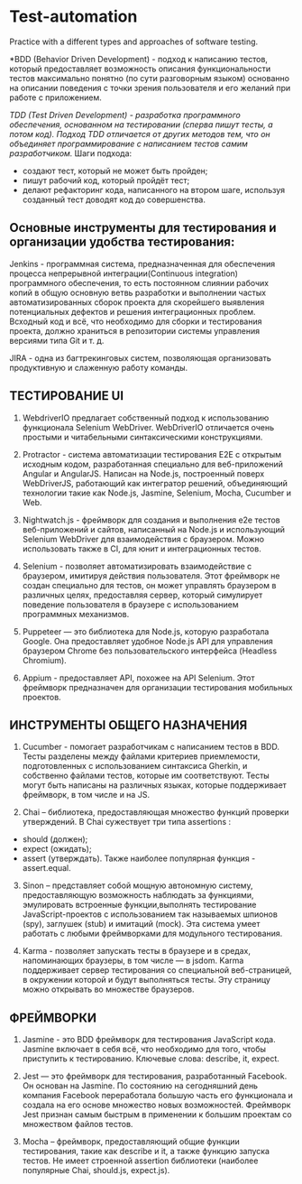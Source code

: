 # Test-automation
Practice with a different types and approaches of software testing.

*BDD (Behavior Driven Development) - подход к написанию тестов, который предоставляет возможность описания функциональности тестов максимально понятно (по сути разговорным языком) основанно на описании поведения с точки зрения пользователя и его желаний при работе с приложением. 

*TDD (Test Driven Development) - разработка программного обеспечения, основанном на тестировании (сперва пишут тесты, а потом код). Подход TDD отличается от других методов тем, что он объединяет программирование с написанием тестов самим разработчиком.* Шаги подхода: 
- cоздают тест, который не может быть пройден;
- пишут рабочий код, который пройдёт тест;
- делают рефакторинг кода, написанного на втором шаге, используя созданный тест доводят код до совершенства.

## Основные инструменты для тестирования и организации удобства тестирования: 

Jenkins - программная система, предназначенная для обеспечения процесса непрерывной интеграции(Continuous integration) программного обеспечения, то есть постоянном слиянии рабочих копий в общую основную ветвь разработки и выполнении частых автоматизированных сборок проекта для скорейшего выявления потенциальных дефектов и решения интеграционных проблем. Bсходный код и всё, что необходимо для сборки и тестирования проекта, должно храниться в репозитории системы управления версиями типа Git и т. д.

JIRA - одна из багтрекинговых систем, позволяющая организовать продуктивную и слаженную работу команды. 

## ТЕСТИРОВАНИЕ UI

1. WebdriverIO предлагает собственный подход к использованию функционала Selenium WebDriver. WebDriverIO отличается очень простыми и читабельными синтаксическими конструкциями.

2. Protractor - система автоматизации тестирования E2E с открытым исходным кодом, разработанная специально для веб-приложений Angular и AngularJS. Написан на Node.js, построенный поверх WebDriverJS, работающий как интегратор решений, объединяющий технологии такие как Node.js, Jasmine, Selenium, Mocha, Cucumber и Web.

3. Nightwatch.js - фреймворк для создания и выполнения e2e тестов веб-приложений и сайтов, написанный на Node.js и использующий Selenium WebDriver для взаимодействия с браузером. Можно использовать также в CI, для юнит и интеграционных тестов.

4. Selenium - позволяет автоматизировать взаимодействие с браузером, имитируя действия пользователя. Этот фреймворк не создан специально для тестов, он может управлять браузером в различных целях, предоставляя сервер, который симулирует поведение пользователя в браузере с использованием программных механизмов.

5. Puppeteer — это библиотека для Node.js, которую разработала Google. Она предоставляет удобное Node.js API для управления браузером Chrome без пользовательского интерфейса (Headless Chromium).

6. Appium - предоставляет API, похожее на API Selenium. Этот фреймворк предназначен для организации тестирования мобильных проектов.

## ИНСТРУМЕНТЫ ОБЩЕГО НАЗНАЧЕНИЯ

1. Cucumber - помогает разработчикам с написанием тестов в BDD. Тесты разделены между файлами критериев приемлемости, подготовленных с использованием синтаксиса Gherkin, и собственно файлами тестов, которые им соответствуют. Тесты могут быть написаны на различных языках, которые поддерживает фреймворк, в том числе и на JS.

2. Chai – библиотека, предоставляющая множество функций проверки утверждений. В Chai сужествует три типа assertions : 
- should (должен); 
- expect (ожидать); 
- assert (утверждать). 
Также наиболее популярная функция - assert.equal. 

3. Sinon – представляет собой мощную автономную систему, предоставляющую возможность наблюдать за функциями, эмулировать встроенные функции,выполнять тестирование JavaScript-проектов с использованием так называемых шпионов (spy), заглушек (stub) и имитаций (mock). Эта система умеет работать с любыми фреймворками для модульного тестирования.

4. Karma - позволяет запускать тесты в браузере и в средах, напоминающих браузеры, в том числе — в jsdom.
Karma поддерживает сервер тестирования со специальной веб-страницей, в окружении которой и будут выполняться тесты. Эту страницу можно открывать во множестве браузеров.

## ФРЕЙМВОРКИ

1. Jasmine - это BDD фреймворк для тестирования JavaScript кода. Jasmine включает в себя всё, что необходимо для того, чтобы приступить к тестированию. Ключевые слова: describe, it, expect. 

2. Jest — это фреймворк для тестирования, разработанный Facebook. Он основан на Jasmine. По состоянию на сегодняшний день компания Facebook переработала большую часть его функционала и создала на его основе множество новых возможностей. Фреймворк Jest признан самым быстрым в применении к большим проектам со множеством файлов тестов.

3. Mocha – фреймворк, предоставляющий общие функции тестирования, такие как describe и it, а также функцию запуска тестов. Не имеет строенной assertion библиотеки (наиболее популярные Chai, should.js, expect.js).




